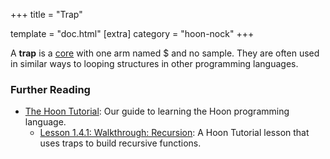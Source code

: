 +++
title = "Trap"

template = "doc.html"
[extra]
category = "hoon-nock"
+++

A **trap** is a [core](../core) with one arm named $ and no sample. They are often used in similar ways to looping structures in other programming languages.

### Further Reading

- [The Hoon Tutorial](@/docs/tutorials/hoon/hoon-school/_index.md): Our guide to learning the Hoon programming language.
  - [Lesson 1.4.1: Walkthrough: Recursion](@/docs/hoon/hoon-school/recursion.md): A Hoon Tutorial lesson that uses traps to build recursive functions.
